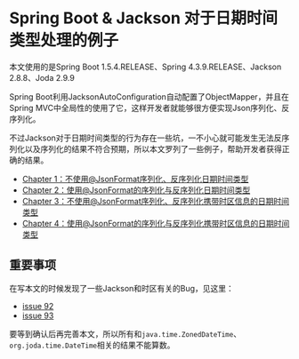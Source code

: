 # Spring Boot & Jackson 对于日期时间类型处理的例子

本文使用的是Spring Boot 1.5.4.RELEASE、Spring 4.3.9.RELEASE、Jackson 2.8.8、Joda 2.9.9

Spring Boot利用JacksonAutoConfiguration自动配置了ObjectMapper，并且在Spring MVC中全局性的使用了它，这样开发者就能够很方便实现Json序列化、反序列化。

不过Jackson对于日期时间类型的行为存在一些坑，一不小心就可能发生无法反序列化以及序列化的结果不符合预期，所以本文罗列了一些例子，帮助开发者获得正确的结果。

* [Chapter 1：不使用@JsonFormat序列化、反序列化日期时间类型][src-No_JsonFormat.md]
* [Chapter 2：使用@JsonFormat的序列化与反序列化日期时间类型][src-JsonFormat.md]
* [Chapter 3：不使用@JsonFormat序列化、反序列化携带时区信息的日期时间类型][src-No_JsonFormat_Zone.md]
* [Chapter 4：使用@JsonFormat的序列化与反序列化携带时区信息的日期时间类型][src-JsonFormat_Zone.md]

## 重要事项

在写本文的时候发现了一些Jackson和时区有关的Bug，见这里：

* [issue 92][github-issue-jackson-datatype-joda-92]
* [issue 93][github-issue-jackson-datatype-joda-93]

要等到确认后再完善本文，所以所有和`java.time.ZonedDateTime`、`org.joda.time.DateTime`相关的结果不能算数。
  
[src-No_JsonFormat.md]: No_JsonFormat.md
[src-No_JsonFormat_Zone.md]: No_JsonFormat_Zone.md
[src-JsonFormat.md]: JsonFormat.md
[src-JsonFormat_Zone.md]: JsonFormat_Zone.md
[github-issue-jackson-datatype-joda-92]: https://github.com/FasterXML/jackson-datatype-joda/issues/92
[github-issue-jackson-datatype-joda-93]: https://github.com/FasterXML/jackson-datatype-joda/issues/93
